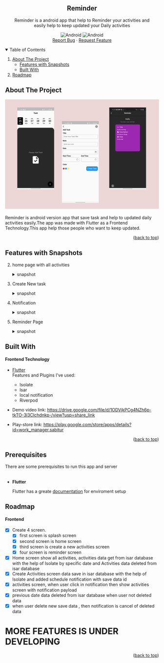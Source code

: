 
<div id="top"></div>
<!-- PROJECT LOGO -->
<br />
<div align="center">

  <!-- <a href="https://github.com/OmarFaruk-0x01/Education-Board-Result" >
    <img src="Frontend/android/app/src/main/res/mipmap-xxxhdpi/ic_launcher.png" alt="Logo" width="130" height="130">
  </a> -->



## **Reminder**
  <p align="center">
    Reminder is a android app that help to Reminder your activities and<br>easily help to keep updated your Daily activities 
    <br />
    <div>
  <img src="https://img.shields.io/badge/Android-3DDC84?style=for-the-badge&logo=android&logoColor=white" alt="Android" width="130" height="40" >
      <img src="https://img.shields.io/badge/iOS-000000?style=for-the-badge&logo=ios&logoColor=white" alt="Android" width="130" height="40" >
</div>
    <a href="https://github.com/RootHex200/Reminder_App/issues">Report Bug</a>
    ·
    <a href="https://github.com/RootHex200/Reminder_App/issues">Request Feature</a>
  </p>

</div>



<!-- TABLE OF CONTENTS -->
<details open >
  <summary style="cursor: pointer;">Table of Contents</summary>
  <ol>
    <li>
      <a href="#about-the-project">About The Project</a>
      <ul>
        <li><a href="#features-with-snapshots">Features with Snapshots</a></li>
        <li><a href="#built-with">Built With</a></li>
      </ul>
    <li><a href="#roadmap">Roadmap</a></li>
   
  </ol>
</details>



<!-- ABOUT THE PROJECT -->
## About The Project
<div align="center">
<img src="profile.png">
</div><br>
Reminder is android version app that save task and help to updated daily activities easily.The app was made with Flutter as a Frontend Technology.This app help those people who want to keep updated.

<p align="right">(<a href="#top">back to top</a>)</p>

## Features with Snapshots

2. home page with all activities
   <details ><summary>snapshot</summary>

    <img src="home.jpg" width="200" height="400" /> 
   </details>
3. Create New task 
   <details ><summary>snapshot</summary>

   <img src="add.jpg" width="200" height="400" />

   </details>
4. Notification 
   <details ><summary>snapshot</summary>

   <img src="notification.png" width="200" height="400" />

   </details>
4. Reminder Page 
   <details ><summary>snapshot</summary>

   <img src="reminder.png" width="200" height="400" />

   </details>
## Built With 
#### Frontend Technology  
* [Flutter](https://flutter.dev/?gclsrc=ds&gclsrc=ds) <br>
Features and Plugins I've used: 
   - Isolate
   - Isar
   - local notification
   - Riverpod
   
   
* Demo video link: https://drive.google.com/file/d/1ODVjkPCg4NZh6p-tkTO-3l3CIchdnkp-/view?usp=share_link
* Play-store link: https://play.google.com/store/apps/details?id=work_manager.sabitur

<p align="right">(<a href="#top">back to top</a>)</p>


## Prerequisites
There are some prerequisites to run this app and server

######
* **Flutter**

  Flutter has a greate [documentation](https://docs.flutter.dev/get-started/install) for enviroment setup 


## Roadmap
#### Frontend
- [x] Create 4 screen. 
  - [x] first screen is splash screen
  - [x] second screen is home screen 
  - [x] third screen is create a new activities screen
  - [x] four screen is reminder screen 
- [x] Home screen show all activities, activities data get from isar database with the help of Isolate by specific date and Activities data deleted from isar database
- [x] Create Activities screen data save in isar database with the help of Isolate and added schedule notification with save data id
- [x] activities screen, when user click in notification then show activities screen with notification payload
- [x] previous date data deleted from isar database when user not deleted data
- [x] when user delete new save data , then notification is cancel of deleted data

# MORE FEATURES IS UNDER DEVELOPING





<p align="right">(<a href="#top">back to top</a>)</p>


